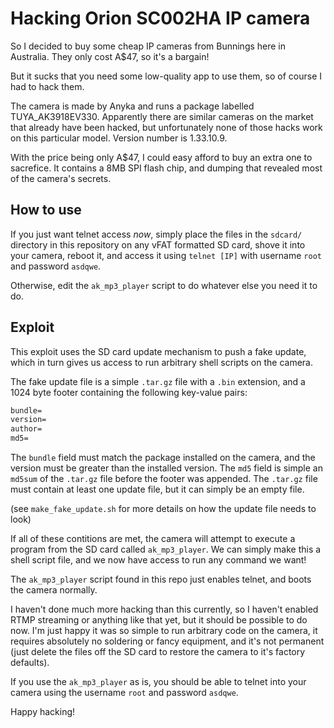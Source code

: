 Hacking Orion SC002HA IP camera
===============================

So I decided to buy some cheap IP cameras from Bunnings here in Australia. They only cost A$47, so it's a bargain!

But it sucks that you need some low-quality app to use them, so of course I had to hack them.

The camera is made by Anyka and runs a package labelled TUYA_AK3918EV330. Apparently there are similar cameras on the market that already have been hacked, but unfortunately none of those hacks work on this particular model. Version number is 1.33.10.9.

With the price being only A$47, I could easy afford to buy an extra one to sacrefice. It contains a 8MB SPI flash chip, and dumping that revealed most of the camera's secrets.

How to use
----------
If you just want telnet access *now*, simply place the files in the `sdcard/` directory in this repository on any vFAT formatted SD card, shove it into your camera, reboot it, and access it using `telnet [IP]` with username `root` and password `asdqwe`.

Otherwise, edit the `ak_mp3_player` script to do whatever else you need it to do.

Exploit
-------
This exploit uses the SD card update mechanism to push a fake update, which in turn gives us access to run arbitrary shell scripts on the camera.

The fake update file is a simple `.tar.gz` file with a `.bin` extension, and a 1024 byte footer containing the following key-value pairs:
```txt
bundle=
version=
author=
md5=
```

The `bundle` field must match the package installed on the camera, and the version must be greater than the installed version. The `md5` field is simple an `md5sum` of the `.tar.gz` file before the footer was appended. The `.tar.gz` file must contain at least one update file, but it can simply be an empty file.

(see `make_fake_update.sh` for more details on how the update file needs to look)

If all of these contitions are met, the camera will attempt to execute a program from the SD card called `ak_mp3_player`. We can simply make this a shell script file, and we now have access to run any command we want!

The `ak_mp3_player` script found in this repo just enables telnet, and boots the camera normally.

I haven't done much more hacking than this currently, so I haven't enabled RTMP streaming or anything like that yet, but it should be possible to do now. I'm just happy it was so simple to run arbitrary code on the camera, it requires absolutely no soldering or fancy equipment, and it's not permanent (just delete the files off the SD card to restore the camera to it's factory defaults).

If you use the `ak_mp3_player` as is, you should be able to telnet into your camera using the username `root` and password `asdqwe`.

Happy hacking!

